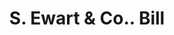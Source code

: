 ---
doi: 10.7916/D8KD391R
date_other: '1899'
date_other_textual: '1899'
form: printed ephemera
genre:
- Invoices
name:
- S. Ewart & Co.
object_in_context_url: https://biggert.cul.columbia.edu/items/view/ave_biggert_01492
subject_hierarchical_geographic:
- Pittsburgh, Pennsylvania, United States
subject_name:
- S. Ewart & Co.
title: S. Ewart & Co.. Bill
sort_title: S. Ewart & Co.. Bill
call_number: ave_biggert_01492
coordinates:
- 40.439722222222215,-79.97638888888889
pid: ave_biggert_01492
identifiers: ave_biggert_01492
thumbnail: https://derivativo-2.library.columbia.edu/iiif/2/ldpd:344025/full/!256,256/0/native.jpg
permalink: /biggert/ave_biggert_01492/
layout: iiif-image-page
---